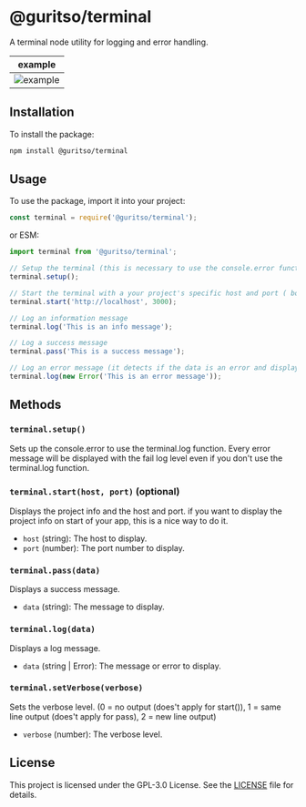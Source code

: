 # @guritso/terminal

A terminal node utility for logging and error handling.

| example |
| ------- |
| ![example](https://i.ibb.co/WHD4mXn/guritso-terminal-preview.png) |

## Installation

To install the package:

```bash
npm install @guritso/terminal
```

## Usage

To use the package, import it into your project:

```javascript
const terminal = require('@guritso/terminal');
```

or ESM:

```javascript
import terminal from '@guritso/terminal';
```

```javascript
// Setup the terminal (this is necessary to use the console.error function)
terminal.setup();

// Start the terminal with a your project's specific host and port ( both are optional) its only used for the project info
terminal.start('http://localhost', 3000);

// Log an information message
terminal.log('This is an info message');

// Log a success message
terminal.pass('This is a success message');

// Log an error message (it detects if the data is an error and display it with the fail log level)
terminal.log(new Error('This is an error message'));
```

## Methods

### `terminal.setup()`

Sets up the console.error to use the terminal.log function. Every error message will be displayed with the fail log level even if you don't use the terminal.log function.

### `terminal.start(host, port)` (optional)

Displays the project info and the host and port. if you want to display the project info on start of your app, this is a nice way to do it.

- `host` (string): The host to display.
- `port` (number): The port number to display.

### `terminal.pass(data)`

Displays a success message.

- `data` (string): The message to display.

### `terminal.log(data)`

Displays a log message.

- `data` (string | Error): The message or error to display.

### `terminal.setVerbose(verbose)`

Sets the verbose level. (0 = no output (does't apply for start()), 1 = same line output (does't apply for pass), 2 = new line output)

- `verbose` (number): The verbose level.

## License

This project is licensed under the GPL-3.0 License. See the [LICENSE](./LICENSE) file for details.

